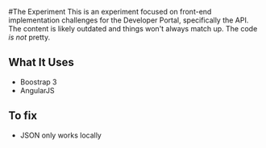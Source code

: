 #The Experiment
This is an experiment focused on front-end implementation challenges for the Developer Portal, specifically the API. The content is likely outdated and things won't always match up. The code _is not_ pretty.

## What It Uses
- Boostrap 3
- AngularJS

## To fix
- JSON only works locally
